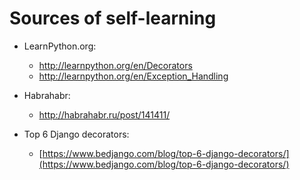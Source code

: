 # Sources of self-learning

* LearnPython.org: 
    * http://learnpython.org/en/Decorators
    * http://learnpython.org/en/Exception_Handling
    
* Habrahabr: 
    * http://habrahabr.ru/post/141411/ 

* Top 6 Django decorators:
    * [https://www.bedjango.com/blog/top-6-django-decorators/](https://www.bedjango.com/blog/top-6-django-decorators/)